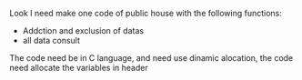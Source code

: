 Look I need make one code of public house with the following functions: 
- Addction and exclusion of datas
- all data consult

The code need be in C language, and need use dinamic alocation, the code need allocate the variables in header
